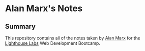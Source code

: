 # Alan Marx's Notes

## Summary 

This repository contains all of the notes taken by [Alan Marx](https://github.com/Alan-Marx) for the [Lighthouse Labs](https://www.lighthouselabs.ca) Web Development Bootcamp.